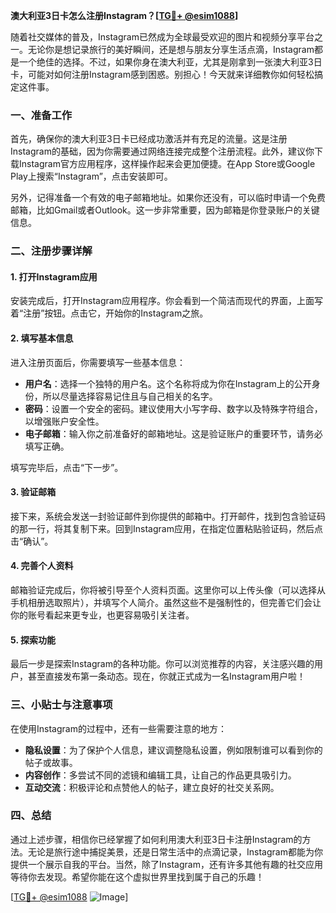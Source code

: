 **澳大利亚3日卡怎么注册Instagram？[[TG💪+ @esim1088](https://t.me/s/esim1088)]**

随着社交媒体的普及，Instagram已然成为全球最受欢迎的图片和视频分享平台之一。无论你是想记录旅行的美好瞬间，还是想与朋友分享生活点滴，Instagram都是一个绝佳的选择。不过，如果你身在澳大利亚，尤其是刚拿到一张澳大利亚3日卡，可能对如何注册Instagram感到困惑。别担心！今天就来详细教你如何轻松搞定这件事。

### 一、准备工作

首先，确保你的澳大利亚3日卡已经成功激活并有充足的流量。这是注册Instagram的基础，因为你需要通过网络连接完成整个注册流程。此外，建议你下载Instagram官方应用程序，这样操作起来会更加便捷。在App Store或Google Play上搜索“Instagram”，点击安装即可。

另外，记得准备一个有效的电子邮箱地址。如果你还没有，可以临时申请一个免费邮箱，比如Gmail或者Outlook。这一步非常重要，因为邮箱是你登录账户的关键信息。

### 二、注册步骤详解

#### 1. 打开Instagram应用

安装完成后，打开Instagram应用程序。你会看到一个简洁而现代的界面，上面写着“注册”按钮。点击它，开始你的Instagram之旅。

#### 2. 填写基本信息

进入注册页面后，你需要填写一些基本信息：

- **用户名**：选择一个独特的用户名。这个名称将成为你在Instagram上的公开身份，所以尽量选择容易记住且与自己相关的名字。
- **密码**：设置一个安全的密码。建议使用大小写字母、数字以及特殊字符组合，以增强账户安全性。
- **电子邮箱**：输入你之前准备好的邮箱地址。这是验证账户的重要环节，请务必填写正确。

填写完毕后，点击“下一步”。

#### 3. 验证邮箱

接下来，系统会发送一封验证邮件到你提供的邮箱中。打开邮件，找到包含验证码的那一行，将其复制下来。回到Instagram应用，在指定位置粘贴验证码，然后点击“确认”。

#### 4. 完善个人资料

邮箱验证完成后，你将被引导至个人资料页面。这里你可以上传头像（可以选择从手机相册选取照片），并填写个人简介。虽然这些不是强制性的，但完善它们会让你的账号看起来更专业，也更容易吸引关注者。

#### 5. 探索功能

最后一步是探索Instagram的各种功能。你可以浏览推荐的内容，关注感兴趣的用户，甚至直接发布第一条动态。现在，你就正式成为一名Instagram用户啦！

### 三、小贴士与注意事项

在使用Instagram的过程中，还有一些需要注意的地方：

- **隐私设置**：为了保护个人信息，建议调整隐私设置，例如限制谁可以看到你的帖子或故事。
- **内容创作**：多尝试不同的滤镜和编辑工具，让自己的作品更具吸引力。
- **互动交流**：积极评论和点赞他人的帖子，建立良好的社交关系网。

### 四、总结

通过上述步骤，相信你已经掌握了如何利用澳大利亚3日卡注册Instagram的方法。无论是旅行途中捕捉美景，还是日常生活中的点滴记录，Instagram都能为你提供一个展示自我的平台。当然，除了Instagram，还有许多其他有趣的社交应用等待你去发现。希望你能在这个虚拟世界里找到属于自己的乐趣！

[[TG💪+ @esim1088](https://t.me/s/esim1088) ![Image](https://i.postimg.cc/4NQfJmqS/Snipaste-2025-05-13-00-14-12.png)]
